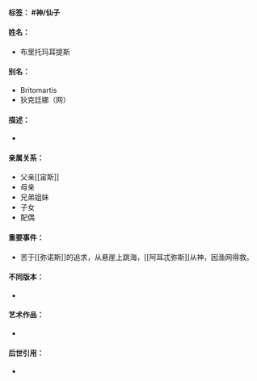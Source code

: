 #### 标签： #神/仙子
#### 姓名：
- 布里托玛耳提斯
#### 别名：
- Britomartis
- 狄克廷娜（网）
#### 描述：
- 
#### 亲属关系：
- 父亲[[宙斯]]
- 母亲
- 兄弟姐妹
- 子女
- 配偶
#### 重要事件：
- 苦于[[弥诺斯]]的追求，从悬崖上跳海，[[阿耳忒弥斯]]从神，因渔网得救。
#### 不同版本：
- 
#### 艺术作品：
- 
#### 后世引用：
- 